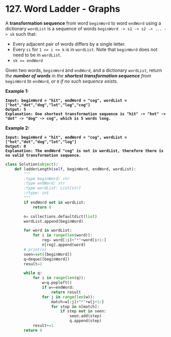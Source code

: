 # 127. Word Ladder - Graphs

A **transformation sequence** from word `beginWord` to word `endWord` using a dictionary `wordList` is a sequence of words `beginWord -> s1 -> s2 -> ... -> sk` such that:

* Every adjacent pair of words differs by a single letter.
* Every `si` for `1 <= i <= k` is in `wordList`. Note that `beginWord` does not need to be in `wordList`.
* `sk == endWord`

Given two words, `beginWord` and `endWord`, and a dictionary `wordList`, return _the **number of words** in the **shortest transformation sequence** from_ `beginWord` _to_ `endWord`_, or_ `0` _if no such sequence exists._

&#x20;

**Example 1:**

<pre><code><strong>Input: beginWord = "hit", endWord = "cog", wordList = ["hot","dot","dog","lot","log","cog"]
</strong><strong>Output: 5
</strong><strong>Explanation: One shortest transformation sequence is "hit" -> "hot" -> "dot" -> "dog" -> cog", which is 5 words long.
</strong></code></pre>

**Example 2:**

<pre><code><strong>Input: beginWord = "hit", endWord = "cog", wordList = ["hot","dot","dog","lot","log"]
</strong><strong>Output: 0
</strong><strong>Explanation: The endWord "cog" is not in wordList, therefore there is no valid transformation sequence.
</strong></code></pre>

&#x20;

```python
class Solution(object):
    def ladderLength(self, beginWord, endWord, wordList):
        """
        :type beginWord: str
        :type endWord: str
        :type wordList: List[str]
        :rtype: int
        """
        if endWord not in wordList:
            return 0

        n= collections.defaultdict(list)
        wordList.append(beginWord)

        for word in wordList:
            for i in range(len(word)):
                reg= word[:i]+"*"+word[i+1:]
                n[reg].append(word)
        # print(n)
        seen=set([beginWord])
        q=deque([beginWord])
        result=1

        while q:
            for i in range(len(q)):
                w=q.popleft()
                if w==endWord:
                    return result
                for j in range(len(w)):
                    match=w[:j]+"*"+w[j+1:]
                    for step in n[match]:
                        if step not in seen:
                            seen.add(step)
                            q.append(step)
            result+=1
        return 0
```
